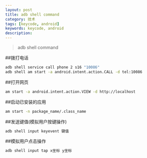 ```yaml
---
layout: post
title: adb shell command
category: 技术
tags: [keycode, android]
keywords: keycode, android
description: 
---
```


> adb shell command

##拨打电话
```bash
adb shell service call phone 2 s16 "10086"
adb shell am start -a android.intent.action.CALL -d tel:10086
```

##打开网页
```bash
am start -a android.intent.action.VIEW -d http://localhost
```

##启动已安装的应用
```bash
am start -n package_name/.class_name
```

##发送键值(模拟用户按键操作)
```bash
adb shell input keyevent 键值
```

##模拟用户点击操作
```bash
adb shell input tap x坐标 y坐标
```
